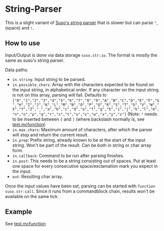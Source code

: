 # String-Parser
This is a slight variant of [Suso's string parser](https://github.com/5uso/String-Parser) that is slower but can parse `"`, ` ` (space) and `!`.

## How to use
Input/Output is done via data storage `suso.str:io`. The format is mostly the same as suso's string parser.

Data paths:
- `in.string`: Input string to be parsed.
- `in.possible_chars`: Array with the characters expected to be found on the input string, in alphabetical order. If any character on the input string is not on this array, parsing will fail. Defaults to `["0","1","2","3","4","5","6","7","8","9","A","B","C","D","E","F","G","H","I","J","K","L","M","N","O","P","Q","R","S","T","U","V","W","X","Y","Z","_","a","b","c","d","e","f","g","h","i","j","k","l","m","n","o","p","q","r","s","t","u","v","w","x","y","z"]` (Note: `"` needs to be inserted between `[` and `]` (where backslash normally is, see [test.mcfunction](https://github.com/McTsts/String-Parser/blob/main/suso.str/data/suso.str/functions/test.mcfunction))
- `in.max_chars`: Maximum amount of characters, after which the parser will stop and return the current result.
- `in.prep`: Prefix string, already known to be at the start of the input string. Won't be part of the result. Can be both in string or char array form.
- `in.callback`: Command to be run after parsing finishes.
- `in.post`: This needs to be a string consisting out of spaces. Put at least one space for every consecutive space/exclamation mark you expect in the input.
- `out`: Resulting char array.

Once the input values have been set, parsing can be started with `function suso.str:call`. Since it runs from a commandblock chain, results won't be available on the same tick.

## Example
See [test.mcfunction](https://github.com/McTsts/String-Parser/blob/main/suso.str/data/suso.str/functions/test.mcfunction)